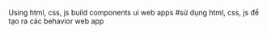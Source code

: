 Using html, css, js build components ui web apps
#sử dụng html, css, js để tạo ra các behavior web app